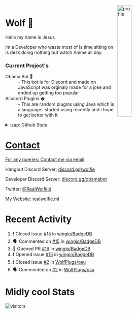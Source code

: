 
<img align="right" alt="profile" width=30% src="https://avatars1.githubusercontent.com/u/32025746?s=460&u=b71f51a6d786a0817807f3e953f36734ac4493c7&v=4">

<h1>Wolf 🐺</h1>

<p>Hello my name is Jesus 

im a Developer who waste most of is time sitting
on is desk doing nothing but watch Anime all day.

</p>


<h3>Current Project's</h3>
<dl>
  <dt>Obama Bot 🤖</dt>
  <dd>- This bot is for Discord and made on JavaScript was orginaly made for a joke and ended up getting too popular</dd>

  <dt>Aliucord Plugins �</dt>
  <dd>- This are random plugins using Java which is a language i started using recently and i hope to get better with it</dd>
</dl>

<!--<a href="https://youtube.com/c/Wolfkid">

<img src="https://img.shields.io/badge/Wolfkid%20-%23FF0000.svg?&style=for-the-badge&logo=YouTube&logoColor=white"/>
-->




<details>  
<summary>:zap: Github Stats</summary>
<a href="https://youtube.com/c/Wolfkid">
<img align="left" alt="Wolf's Github Stats" src="https://github-readme-stats.vercel.app/api?username=Wolfkid200444&show_icons=true&theme=tokyonight" />
<img align="bottom" alt="Wolf's Github Stats" src="https://github-readme-stats.vercel.app/api/top-langs/?username=Wolfkid200444&show_icons=true&theme=tokyonight"/>
  </details>

<h1>Contact</h1>
      <p>For any queries: <a href="mailto:helpwolf@gmail.com?Subject=My%20Query">Contact me via email</a></p>
      <p>Hangout Discord Server: <a href="https://discord.gg/Kf2WCQf">discord.gg/wolfie</a></p>
      <p>Developer Discord Server: <a href="https://discord.gg/ZU8zFx8">discord.gg/obamabot</a></p>
      <p>Twitter: <a href="https://twitter.com/RealWolfkid">@RealWolfkid</a></p>
      <p>My Website: <a href="https://realwolfie.ml">realwolfie.ml</a></p>


  <h1> Recent Activity </h1>

<!--START_SECTION:activity-->
1. ❗️ Closed issue [#15](https://github.com/wingio/BadgeDB/issues/15) in [wingio/BadgeDB](https://github.com/wingio/BadgeDB)
2. 🗣 Commented on [#15](https://github.com/wingio/BadgeDB/issues/15) in [wingio/BadgeDB](https://github.com/wingio/BadgeDB)
3. 💪 Opened PR [#16](https://github.com/wingio/BadgeDB/pull/16) in [wingio/BadgeDB](https://github.com/wingio/BadgeDB)
4. ❗️ Opened issue [#15](https://github.com/wingio/BadgeDB/issues/15) in [wingio/BadgeDB](https://github.com/wingio/BadgeDB)
5. ❗️ Closed issue [#2](https://github.com/WolfPlugs/osu/issues/2) in [WolfPlugs/osu](https://github.com/WolfPlugs/osu)
6. 🗣 Commented on [#2](https://github.com/WolfPlugs/osu/issues/2) in [WolfPlugs/osu](https://github.com/WolfPlugs/osu)
<!--END_SECTION:activity-->


  <h1> Midly cool Stats </h1>

  ![visitors](https://visitor-badge.laobi.icu/badge?page_id=Wolfkid200444.Wolfkid200444)
